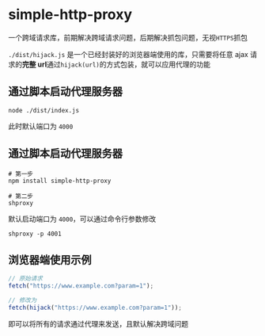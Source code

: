 # simple-http-proxy

一个跨域请求库，前期解决跨域请求问题，后期解决抓包问题，无视`HTTPS`抓包

`./dist/hijack.js` 是一个已经封装好的浏览器端使用的库，只需要将任意 ajax 请求的**完整 url**通过`hijack(url)`的方式包装，就可以应用代理的功能

## 通过脚本启动代理服务器

```
node ./dist/index.js
```

此时默认端口为 `4000`

## 通过脚本启动代理服务器

```
# 第一步
npm install simple-http-proxy

# 第二步
shproxy
```

默认启动端口为 `4000`，可以通过命令行参数修改

```
shproxy -p 4001
```

## 浏览器端使用示例

```js
// 原始请求
fetch("https://www.example.com?param=1");

// 修改为
fetch(hijack("https://www.example.com?param=1"));
```

即可以将所有的请求通过代理来发送，且默认解决跨域问题
